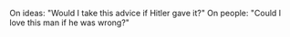 On ideas: "Would I take this advice if Hitler gave it?" On people: "Could I love this man if he was wrong?"